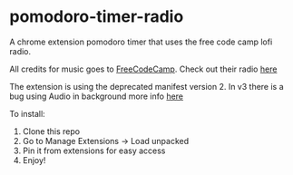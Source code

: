 # pomodoro-timer-radio
A chrome extension pomodoro timer that uses the free code camp lofi radio.

All credits for music goes to [FreeCodeCamp](https://freecodecamp.org/). Check out their radio [here](https://coderadio.freecodecamp.org/)

The extension is using the deprecated manifest version 2. In v3 there is a bug using Audio in background more info [here](https://bugs.chromium.org/p/chromium/issues/detail?id=1131236)

To install:

 1. Clone this repo
 2. Go to Manage Extensions -> Load unpacked
 3. Pin it from extensions for easy access
 4. Enjoy!